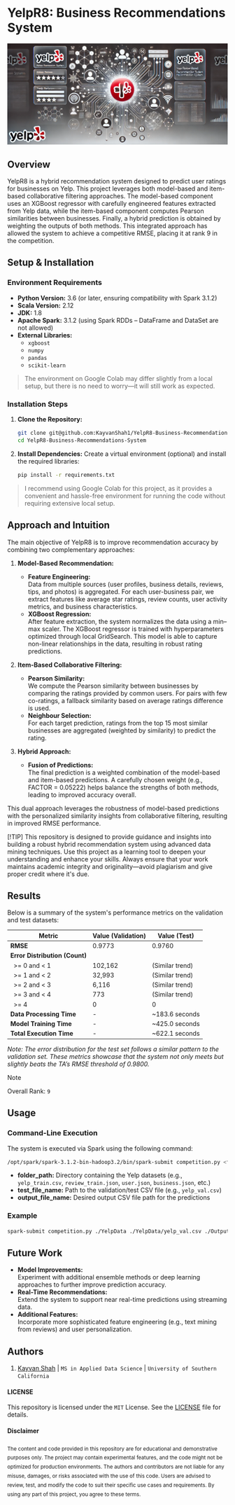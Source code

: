 # YelpR8: Business Recommendations System

![Yelp Review Project Banner](./competition/docs/banner.png)


## Overview
YelpR8 is a hybrid recommendation system designed to predict user ratings for businesses on Yelp. This project leverages both model-based and item-based collaborative filtering approaches. The model-based component uses an XGBoost regressor with carefully engineered features extracted from Yelp data, while the item-based component computes Pearson similarities between businesses. Finally, a hybrid prediction is obtained by weighting the outputs of both methods. This integrated approach has allowed the system to achieve a competitive RMSE, placing it at rank 9 in the competition.

## Setup & Installation

### Environment Requirements
- **Python Version:** 3.6 (or later, ensuring compatibility with Spark 3.1.2)
- **Scala Version:** 2.12
- **JDK:** 1.8
- **Apache Spark:** 3.1.2 (using Spark RDDs – DataFrame and DataSet are not allowed)
- **External Libraries:**  
  - `xgboost`  
  - `numpy`  
  - `pandas`  
  - `scikit-learn`

> The environment on Google Colab may differ slightly from a local setup, but there is no need to worry—it will still work as expected.

### Installation Steps
1. **Clone the Repository:**
   ```sh
   git clone git@github.com:KayvanShah1/YelpR8-Business-Recommendations-System.git
   cd YelpR8-Business-Recommendations-System
   ```
2. **Install Dependencies:**
   Create a virtual environment (optional) and install the required libraries:
   ```sh
   pip install -r requirements.txt
   ```
> I recommend using Google Colab for this project, as it provides a convenient and hassle-free environment for running the code without requiring extensive local setup.

## Approach and Intuition

The main objective of YelpR8 is to improve recommendation accuracy by combining two complementary approaches:

1. **Model-Based Recommendation:**
   - **Feature Engineering:**  
     Data from multiple sources (user profiles, business details, reviews, tips, and photos) is aggregated. For each user-business pair, we extract features like average star ratings, review counts, user activity metrics, and business characteristics.
   - **XGBoost Regression:**  
     After feature extraction, the system normalizes the data using a min–max scaler. The XGBoost regressor is trained with hyperparameters optimized through local GridSearch. This model is able to capture non-linear relationships in the data, resulting in robust rating predictions.

2. **Item-Based Collaborative Filtering:**
   - **Pearson Similarity:**  
     We compute the Pearson similarity between businesses by comparing the ratings provided by common users. For pairs with few co-ratings, a fallback similarity based on average ratings difference is used.
   - **Neighbour Selection:**  
     For each target prediction, ratings from the top 15 most similar businesses are aggregated (weighted by similarity) to predict the rating.
  
3. **Hybrid Approach:**
   - **Fusion of Predictions:**  
     The final prediction is a weighted combination of the model-based and item-based predictions. A carefully chosen weight (e.g., FACTOR = 0.05222) helps balance the strengths of both methods, leading to improved accuracy overall.

This dual approach leverages the robustness of model-based predictions with the personalized similarity insights from collaborative filtering, resulting in improved RMSE performance.

[!TIP]
This repository is designed to provide guidance and insights into building a robust hybrid recommendation system using advanced data mining techniques. Use this project as a learning tool to deepen your understanding and enhance your skills. Always ensure that your work maintains academic integrity and originality—avoid plagiarism and give proper credit where it's due.

## Results

Below is a summary of the system's performance metrics on the validation and test datasets:

| Metric                          | Value (Validation) | Value (Test)    |
|---------------------------------|--------------------|-----------------|
| **RMSE**                      | 0.9773             | 0.9760          |
| **Error Distribution (Count)**|                    |                 |
| &nbsp;&nbsp;>= 0 and < 1        | 102,162            | (Similar trend) |
| &nbsp;&nbsp;>= 1 and < 2        | 32,993             | (Similar trend) |
| &nbsp;&nbsp;>= 2 and < 3        | 6,116              | (Similar trend) |
| &nbsp;&nbsp;>= 3 and < 4        | 773                | (Similar trend) |
| &nbsp;&nbsp;>= 4              | 0                  | 0               |
| **Data Processing Time**        | -                  | ~183.6 seconds  |
| **Model Training Time**         | -                  | ~425.0 seconds  |
| **Total Execution Time**        | -                  | ~622.1 seconds  |

*Note: The error distribution for the test set follows a similar pattern to the validation set. These metrics showcase that the system not only meets but slightly beats the TA’s RMSE threshold of 0.9800.*

> [!NOTE]
> Overall Rank: `9`

## Usage
### Command-Line Execution
The system is executed via Spark using the following command:
```sh
/opt/spark/spark-3.1.2-bin-hadoop3.2/bin/spark-submit competition.py <folder_path> <test_file_name> <output_file_name>
```
- **folder_path:** Directory containing the Yelp datasets (e.g., `yelp_train.csv`, `review_train.json`, `user.json`, `business.json`, etc.)
- **test_file_name:** Path to the validation/test CSV file (e.g., `yelp_val.csv`)
- **output_file_name:** Desired output CSV file path for the predictions

### Example
```sh
spark-submit competition.py ./YelpData ./YelpData/yelp_val.csv ./Output/predictions.csv
```

## Future Work

- **Model Improvements:**  
  Experiment with additional ensemble methods or deep learning approaches to further improve prediction accuracy.
- **Real-Time Recommendations:**  
  Extend the system to support near real-time predictions using streaming data.
- **Additional Features:**  
  Incorporate more sophisticated feature engineering (e.g., text mining from reviews) and user personalization.

## Authors
1. [Kayvan Shah](https://github.com/KayvanShah1) | `MS in Applied Data Science` | `University of Southern California`

#### LICENSE
This repository is licensed under the `MIT` License. See the [LICENSE](LICENSE) file for details.

#### Disclaimer

<sub>
The content and code provided in this repository are for educational and demonstrative purposes only. The project may contain experimental features, and the code might not be optimized for production environments. The authors and contributors are not liable for any misuse, damages, or risks associated with the use of this code. Users are advised to review, test, and modify the code to suit their specific use cases and requirements. By using any part of this project, you agree to these terms.
</sub>
